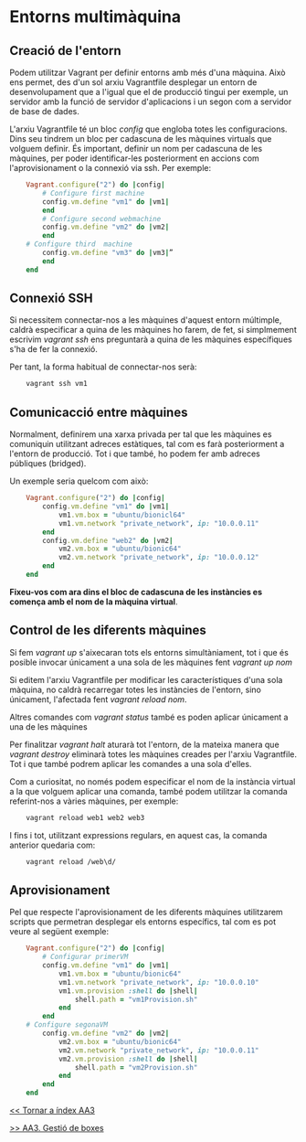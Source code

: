 # Entorns multimàquina

## Creació de l'entorn

Podem utilitzar Vagrant per definir entorns amb més d'una màquina. Això ens permet, des d'un sol arxiu Vagrantfile desplegar un entorn de desenvolupament que a l'igual que el de producció tingui per exemple, un servidor amb la funció de servidor d'aplicacions i un segon com  a servidor de base de dades.

L'arxiu Vagrantfile té un bloc *config* que engloba totes les configuracions. Dins seu tindrem un bloc per cadascuna de les màquines virtuals que volguem definir. És important, definir un nom per cadascuna de les màquines, per poder identificar-les posteriorment en accions com l'aprovisionament o la connexió via ssh. Per exemple:

```ruby
    Vagrant.configure("2") do |config|
        # Configure first machine
        config.vm.define "vm1" do |vm1|
        end
        # Configure second webmachine
        config.vm.define "vm2" do |vm2|
        end
    # Configure third  machine
        config.vm.define "vm3" do |vm3|”
        end
    end
 ```

## Connexió SSH

Si necessitem connectar-nos a les màquines d'aquest entorn múltimple, caldrà especificar a quina de les màquines ho farem, de fet, si simplmement escrivim *vagrant ssh* ens preguntarà a quina de les màquines específiques s'ha de fer la connexió.

Per tant, la forma habitual de connectar-nos serà:

```bash
    vagrant ssh vm1
```

## Comunicacció entre màquines

Normalment, definirem una xarxa privada per tal que les màquines es comuniquin utilitzant adreces estàtiques, tal com es farà posteriorment a l'entorn de producció. Tot i que també, ho podem fer amb adreces públiques (bridged).

Un exemple seria quelcom com això:

```ruby
    Vagrant.configure("2") do |config|
        config.vm.define "vm1" do |vm1|
            vm1.vm.box = "ubuntu/bionicl64"
            vm1.vm.network "private_network", ip: "10.0.0.11"
        end
        config.vm.define "web2" do |vm2|
            vm2.vm.box = "ubuntu/bionic64"
            vm2.vm.network "private_network", ip: "10.0.0.12"
        end
    end
```

**Fixeu-vos com ara dins el bloc de cadascuna de les instàncies es comença amb el nom de la màquina virtual**.

## Control de les diferents màquines

Si fem *vagrant up* s'aixecaran tots els entorns simultàniament, tot i que és posible invocar únicament a una sola de les màquines fent *vagrant up nom*

Si editem l'arxiu Vagrantfile per modificar les característiques d'una sola màquina, no caldrà recarregar totes les instàncies de l'entorn, sino únicament, l'afectada fent *vagrant reload nom*.

Altres comandes com *vagrant status* també es poden aplicar únicament a una de les màquines

Per finalitzar *vagrant halt* aturarà tot l'entorn, de la mateixa manera que *vagrant destroy* eliminarà totes les màquines creades per l'arxiu Vagrantfile. Tot i que també podrem aplicar les comandes a una sola d'elles.

Com a curiositat, no només podem especificar el nom de la instància virtual a la que volguem aplicar una comanda, també podem utilitzar la comanda referint-nos a vàries màquines, per exemple:

```bash
    vagrant reload web1 web2 web3
```

I fins i tot, utilitzant expressions regulars, en aquest cas, la comanda anterior quedaria com:

```bash
    vagrant reload /web\d/
```

## Aprovisionament

Pel que respecte l'aprovisionament de les diferents màquines utilitzarem scripts que permetran desplegar els entorns específics, tal com es pot veure al següent exemple:

```ruby
    Vagrant.configure("2") do |config|
        # Configurar primerVM
        config.vm.define "vm1" do |vm1|
            vm1.vm.box = "ubuntu/bionic64"
            vm1.vm.network "private_network", ip: "10.0.0.10"
            vm1.vm.provision :shell do |shell|
                shell.path = "vm1Provision.sh"
            end
        end
    # Configure segonaVM
        config.vm.define "vm2" do |vm2|
            vm2.vm.box = "ubuntu/bionic64"
            vm2.vm.network "private_network", ip: "10.0.0.11"
            vm2.vm.provision :shell do |shell|
                shell.path = "vm2Provision.sh"
            end
        end
    end
```

[<< Tornar a índex AA3](../README.md)

[>> AA3. Gestió de boxes](../T4)